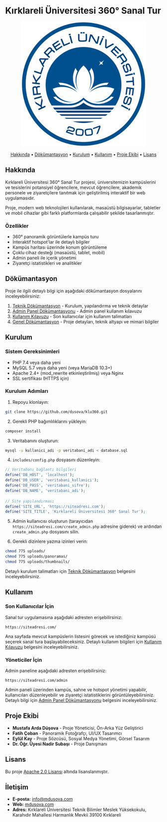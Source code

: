# Kırklareli Üniversitesi 360° Sanal Tur

<p align="center">
  <img src="logo.png" alt="Kırklareli Üniversitesi 360° Sanal Tur Logo" width="400"/>
</p>

<p align="center">
  <a href="#hakkında">Hakkında</a> •
  <a href="#dökümantasyon">Dökümantasyon</a> •
  <a href="#kurulum">Kurulum</a> •
  <a href="#kullanım">Kullanım</a> •
  <a href="#proje-ekibi">Proje Ekibi</a> •
  <a href="#lisans">Lisans</a>
</p>

## Hakkında

Kırklareli Üniversitesi 360° Sanal Tur projesi, üniversitemizin kampüslerini ve tesislerini potansiyel öğrencilere, mevcut öğrencilere, akademik personele ve ziyaretçilere tanıtmak için geliştirilmiş interaktif bir web uygulamasıdır. 

Proje, modern web teknolojileri kullanılarak, masaüstü bilgisayarlar, tabletler ve mobil cihazlar gibi farklı platformlarda çalışabilir şekilde tasarlanmıştır.

### Özellikler

- 360° panoramik görüntülerle kampüs turu
- İnteraktif hotspot'lar ile detaylı bilgiler
- Kampüs haritası üzerinde konum görüntüleme
- Çoklu cihaz desteği (masaüstü, tablet, mobil)
- Admin paneli ile içerik yönetimi
- Ziyaretçi istatistikleri ve analitikler

## Dökümantasyon

Proje ile ilgili detaylı bilgi için aşağıdaki dökümantasyon dosyalarını inceleyebilirsiniz:

1. [Teknik Dökümantasyon](technicDoc.md) - Kurulum, yapılandırma ve teknik detaylar
2. [Admin Panel Dökümantasyonu](adminPanelDoc.md) - Admin panel kullanım kılavuzu
3. [Kullanım Kılavuzu](userGuide.md) - Son kullanıcılar için kullanım talimatları
4. [Genel Dökümantasyon](generalDoc.md) - Proje detayları, teknik altyapı ve mimari bilgiler

## Kurulum

### Sistem Gereksinimleri

- PHP 7.4 veya daha yeni
- MySQL 5.7 veya daha yeni (veya MariaDB 10.3+)
- Apache 2.4+ (mod_rewrite etkinleştirilmiş) veya Nginx
- SSL sertifikası (HTTPS için)

### Kurulum Adımları

1. Repoyu klonlayın:
```bash
git clone https://github.com/dusova/klu360.git
```

2. Gerekli PHP bağımlılıklarını yükleyin:
```bash
composer install
```

3. Veritabanını oluşturun:
```bash
mysql -u kullanici_adi -p veritabani_adi < database.sql
```

4. `includes/config.php` dosyasını düzenleyin:
```php
// Veritabanı bağlantı bilgileri
define('DB_HOST', 'localhost');
define('DB_USER', 'veritabani_kullanici');
define('DB_PASS', 'veritabani_sifre');
define('DB_NAME', 'veritabani_adi');

// Site yapılandırması
define('SITE_URL', 'https://siteadresi.com');
define('SITE_TITLE', 'Kırklareli Üniversitesi 360° Sanal Tur');
```

5. Admin kullanıcısı oluşturun (tarayıcıdan `https://siteadresi.com/create_admin.php` adresine giderek) ve ardından `create_admin.php` dosyasını silin.

6. Gerekli dizinlere yazma izinleri verin:
```bash
chmod 775 uploads/
chmod 775 uploads/panoramas/
chmod 775 uploads/thumbnails/
```

Detaylı kurulum talimatları için [Teknik Dökümantasyon](technicDoc.md) belgesini inceleyebilirsiniz.

## Kullanım

### Son Kullanıcılar İçin

Sanal tur uygulamasına aşağıdaki adresten erişebilirsiniz:
```
https://siteadresi.com/
```

Ana sayfada mevcut kampüslerin listesini görecek ve istediğiniz kampüsü seçerek sanal tura başlayabileceksiniz. Detaylı kullanım bilgileri için [Kullanım Kılavuzu](userGuide.md) belgesini inceleyebilirsiniz.

### Yöneticiler İçin

Admin paneline aşağıdaki adresten erişebilirsiniz:
```
https://siteadresi.com/admin
```

Admin paneli üzerinden kampüs, sahne ve hotspot yönetimi yapabilir, kullanıcıları düzenleyebilir ve ziyaretçi istatistiklerini görüntüleyebilirsiniz. Detaylı bilgi için [Admin Panel Dökümantasyonu](adminPanelDoc.md) belgesini inceleyebilirsiniz.

## Proje Ekibi

- **Mustafa Arda Düşova** - Proje Yöneticisi, Ön-Arka Yüz Geliştirici
- **Fatih Çoban** - Panoramik Fotoğrafçı, UI/UX Tasarımcı
- **Eylül Kay** - Proje Sözcüsü, Sosyal Medya Yönetimi, Görsel Tasarım
- **Dr. Öğr. Üyesi Nadir Subaşı** - Proje Danışmanı

## Lisans

Bu proje [Apache 2.0 Lisansı](LICENSE) altında lisanslanmıştır.

## İletişim

- **E-posta:** [info@mdusova.com](mailto:info@mdusova.com)
- **Web:** [mdusova.com](https://mdusova.com/)
- **Adres:** Kırklareli Üniversitesi Teknik Bilimler Meslek Yüksekokulu, Karahıdır Mahallesi Harmanlık Mevkii 39100 Kırklareli
